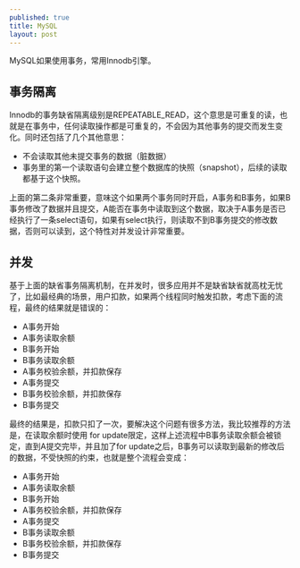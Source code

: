 ```yaml
---
published: true
title: MySQL
layout: post
---
```


MySQL如果使用事务，常用Innodb引擎。

## 事务隔离
Innodb的事务缺省隔离级别是REPEATABLE_READ，这个意思是可重复的读，也就是在事务中，任何读取操作都是可重复的，不会因为其他事务的提交而发生变化。同时还包括了几个其他意思：

* 不会读取其他未提交事务的数据（脏数据）
* 事务里的第一个读取语句会建立整个数据库的快照（snapshot），后续的读取都基于这个快照。

上面的第二条非常重要，意味这个如果两个事务同时开启，A事务和B事务，如果B事务修改了数据并且提交，A能否在事务中读取到这个数据，取决于A事务是否已经执行了一条select语句，如果有select执行，则读取不到B事务提交的修改数据，否则可以读到，这个特性对并发设计非常重要。

## 并发
基于上面的缺省事务隔离机制，在并发时，很多应用并不是缺省缺省就高枕无忧了，比如最经典的场景，用户扣款，如果两个线程同时触发扣款，考虑下面的流程，最终的结果就是错误的：

* A事务开始
* A事务读取余额
* B事务开始
* B事务读取余额
* A事务校验余额，并扣款保存
* A事务提交
* B事务校验余额，并扣款保存
* B事务提交

最终的结果是，扣款只扣了一次，要解决这个问题有很多方法，我比较推荐的方法是，在读取余额时使用 for update限定，这样上述流程中B事务读取余额会被锁定，直到A提交完毕，并且加了for update之后，B事务可以读取到最新的修改后的数据，不受快照的约束，也就是整个流程会变成：

* A事务开始
* A事务读取余额
* B事务开始
* A事务校验余额，并扣款保存
* A事务提交
* B事务读取余额
* B事务校验余额，并扣款保存
* B事务提交
